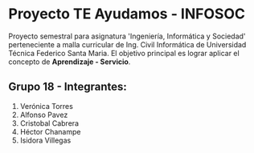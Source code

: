 # Proyecto TE Ayudamos - INFOSOC

Proyecto semestral para asignatura 'Ingeniería, Informática y Sociedad' perteneciente a malla curricular de Ing. Civil Informática de Universidad Técnica Federico Santa Maria. El objetivo principal es lograr aplicar el concepto de **Aprendizaje - Servicio**.


## Grupo 18 - Integrantes:
1. Verónica Torres
2. Alfonso Pavez
3. Cristobal Cabrera
4. Héctor Chanampe
5. Isidora Villegas

